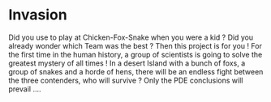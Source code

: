 # Invasion
Did you use to play at Chicken-Fox-Snake when you were a kid ? Did you already wonder which Team was the best ? Then this project is for you ! For the first time in the human history, a group of scientists is going to solve the greatest mystery of all times ! In a desert Island with a bunch of foxs, a group of snakes and a horde of hens, there will be an endless fight between the three contenders, who will survive ? Only the PDE conclusions will prevail ....

